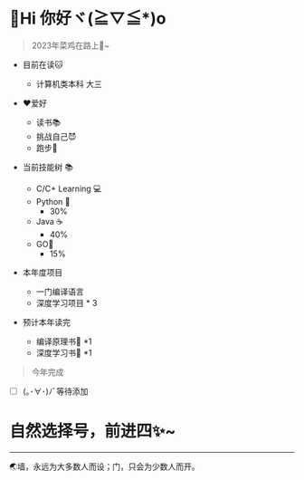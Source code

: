 # 🍕Hi 你好ヾ(≧▽≦*)o

>  2023年菜鸡在路上🐥~

- 目前在读🐱
  - 计算机类本科 大三
- ❤爱好
  - 读书📚
  - 挑战自己😈
  - 跑步🏃‍

- 当前技能树 📚

  - C/C+ Learning 💻
  - Python 🐍
    - 30%
  - Java ☕
    - 40%
  - GO🐀
    - 15%
- 本年度项目
  - 一门编译语言
  - 深度学习项目 * 3
- 预计本年读完
  - 编译原理书📕 *1
  - 深度学习书📕 *1

> 今年完成 

- [ ] (｡･∀･)ﾉﾞ等待添加

自然选择号，前进四✨~
=======

---

🌏墙，永远为大多数人而设；门，只会为少数人而开。
